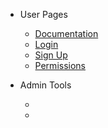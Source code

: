 - User Pages

  - [Documentation](/)
  - [Login](login.md)
  - [Sign Up](signup.md)
  - [Permissions](permissions.md)

- Admin Tools

  - 
  - 


